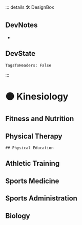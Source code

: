 ::: details 🛠 <dev>DesignBox</dev>

## DevNotes

-

## DevState

`TagsToHeaders: False`


:::

# 🟠 <moto>Kinesiology</moto>

## Fitness and Nutrition

## Physical Therapy

    ## Physical Education

## Athletic Training

## Sports Medicine

## Sports Administration

## Biology
